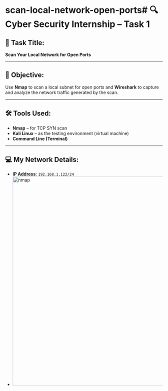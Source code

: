 # scan-local-network-open-ports# 🔍 Cyber Security Internship – Task 1

## 📌 Task Title:
**Scan Your Local Network for Open Ports**

---

## 🎯 Objective:
Use **Nmap** to scan a local subnet for open ports and **Wireshark** to capture and analyze the network traffic generated by the scan.

---

## 🛠️ Tools Used:
- **Nmap** – for TCP SYN scan
- **Kali Linux** – as the testing environment (virtual machine)
- **Command Line (Terminal)** 


---

## 💻 My Network Details:
- **IP Address**: `192.168.1.122/24`
- <img width="627" height="670" alt="nmap" src="https://github.com/user-attachments/assets/8bd10089-9140-4cc1-83bf-58b945067251" />


